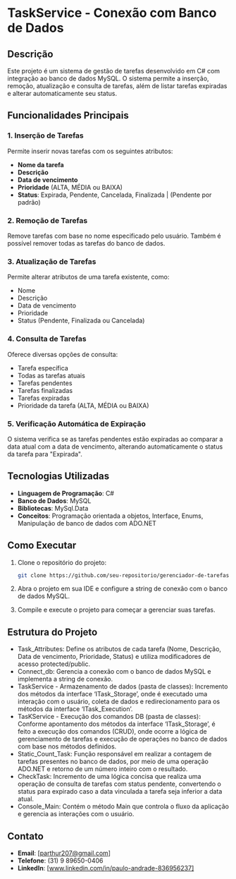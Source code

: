 # TaskService - Conexão com Banco de Dados

## Descrição
Este projeto é um sistema de gestão de tarefas desenvolvido em C# com integração ao banco de dados MySQL. O sistema permite a inserção, remoção, atualização e consulta de tarefas, além de listar tarefas expiradas e alterar automaticamente seu status.

## Funcionalidades Principais

### 1. Inserção de Tarefas
Permite inserir novas tarefas com os seguintes atributos: 
- **Nome da tarefa**
- **Descrição**
- **Data de vencimento**
- **Prioridade** (ALTA, MÉDIA ou BAIXA)
- **Status**: Expirada, Pendente, Cancelada, Finalizada | (Pendente por padrão)

### 2. Remoção de Tarefas
Remove tarefas com base no nome especificado pelo usuário. Também é possível remover todas as tarefas do banco de dados.

### 3. Atualização de Tarefas
Permite alterar atributos de uma tarefa existente, como:
- Nome
- Descrição
- Data de vencimento
- Prioridade
- Status (Pendente, Finalizada ou Cancelada)

### 4. Consulta de Tarefas
Oferece diversas opções de consulta:
- Tarefa específica
- Todas as tarefas atuais
- Tarefas pendentes
- Tarefas finalizadas
- Tarefas expiradas
- Prioridade da tarefa (ALTA, MÉDIA ou BAIXA)

### 5. Verificação Automática de Expiração
O sistema verifica se as tarefas pendentes estão expiradas ao comparar a data atual com a data de vencimento, alterando automaticamente o status da tarefa para "Expirada".

## Tecnologias Utilizadas

- **Linguagem de Programação**: C#
- **Banco de Dados**: MySQL
- **Bibliotecas**: MySql.Data
- **Conceitos**: Programação orientada a objetos, Interface, Enums, Manipulação de banco de dados com ADO.NET

## Como Executar

1. Clone o repositório do projeto:
    ```bash
    git clone https://github.com/seu-repositorio/gerenciador-de-tarefas.git
    ```

2. Abra o projeto em sua IDE e configure a string de conexão com o banco de dados MySQL.

3. Compile e execute o projeto para começar a gerenciar suas tarefas.

## Estrutura do Projeto

- Task_Attributes: Define os atributos de cada tarefa (Nome, Descrição, Data de vencimento, Prioridade, Status) e utiliza modificadores de acesso protected/public.
- Connect_db: Gerencia a conexão com o banco de dados MySQL e implementa a string de conexão.
- TaskService - Armazenamento de dados (pasta de classes): Incremento dos métodos da interface ‘ITask_Storage’, onde é executado uma interação com o usuário, coleta de dados e redirecionamento para os métodos da interface ‘ITask_Execution’.
- TasKService - Execução dos comandos DB (pasta de classes): Conforme apontamento dos métodos da interface ‘ITask_Storage’, é feito a execução dos comandos (CRUD), onde ocorre a lógica de gerenciamento de tarefas e execução de operações no banco de dados com base nos métodos definidos.
- Static_Count_Task: Função responsável em realizar a contagem de tarefas presentes no banco de dados, por meio de uma operação ADO.NET e retorno de um número inteiro com o resultado.
- CheckTask: Incremento de uma lógica concisa que realiza uma operação de consulta de tarefas com status pendente, convertendo o status para expirado caso a data vinculada a tarefa seja inferior a data atual.
- Console_Main: Contém o método Main que controla o fluxo da aplicação e gerencia as interações com o usuário.

## Contato
- **Email**: [parthur207@gmail.com]
- **Telefone**: (31) 9 89650-0406
- **LinkedIn**: [www.linkedin.com/in/paulo-andrade-836956237]
